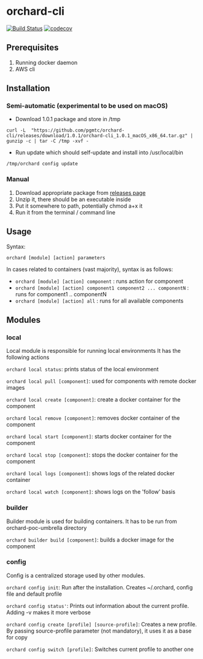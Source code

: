 # orchard-cli
[![Build Status](https://travis-ci.com/pgmtc/orchard-cli.svg?branch=master)](https://travis-ci.com/pgmtc/orchard-cli)
[![codecov](https://codecov.io/gh/pgmtc/orchard-cli/branch/master/graph/badge.svg)](https://codecov.io/gh/pgmtc/orchard-cli)

## Prerequisites
1. Running docker daemon
2. AWS cli

## Installation
### Semi-automatic (experimental to be used on macOS)
* Download 1.0.1 package and store in /tmp

`curl -L  "https://github.com/pgmtc/orchard-cli/releases/download/1.0.1/orchard-cli_1.0.1_macOS_x86_64.tar.gz" | gunzip -c | tar -C /tmp -xvf -`

* Run update which should self-update and install into /usr/local/bin

`/tmp/orchard config update`

### Manual
1. Download appropriate package from [releases page](https://github.com/pgmtc/orchard-cli/releases)
2. Unzip it, there should be an executable inside
3. Put it somewhere to path, potentially chmod a+x it
4. Run it from the terminal / command line


## Usage 
Syntax:

`orchard [module] [action] parameters`

In cases related to containers (vast majority), syntax is as follows:

- `orchard [module] [action] component` : runs action for component
- `orchard [module] [action] component1 component2 ... componentN` : runs for component1 .. componentN
- `orchard [module] [action] all` : runs for all available components


## Modules
### local
Local module is responsible for running local environments
It has the following actions

`orchard local status`: prints status of the local environment

`orchard local pull [component]`: used for components with remote docker images

`orchard local create [component]`: create a docker container for the component

`orchard local remove [component]`: removes docker container of the component

`orchard local start [component]`: starts docker container for the component

`orchard local stop [component]`: stops the docker container for the component

`orchard local logs [component]`: shows logs of the related docker container

`orchard local watch [component]`: shows logs on the 'follow' basis

### builder
Builder module is used for building containers. It has to be run from orchard-poc-umbrella directory

`orchard builder build [component]`: builds a docker image for the component


### config
Config is a centralized storage used by other modules.

`orchard config init`: Run after the installation. Creates ~/.orchard, config file and default profile

`orchard config status'`: Prints out information about the current profile. Adding -v makes it more verbose

`orchard config create [profile] [source-profile]`: Creates a new profile. By passing source-profile parameter (not mandatory), it uses it as a base for copy

`orchard config switch [profile]`: Switches current profile to another one
